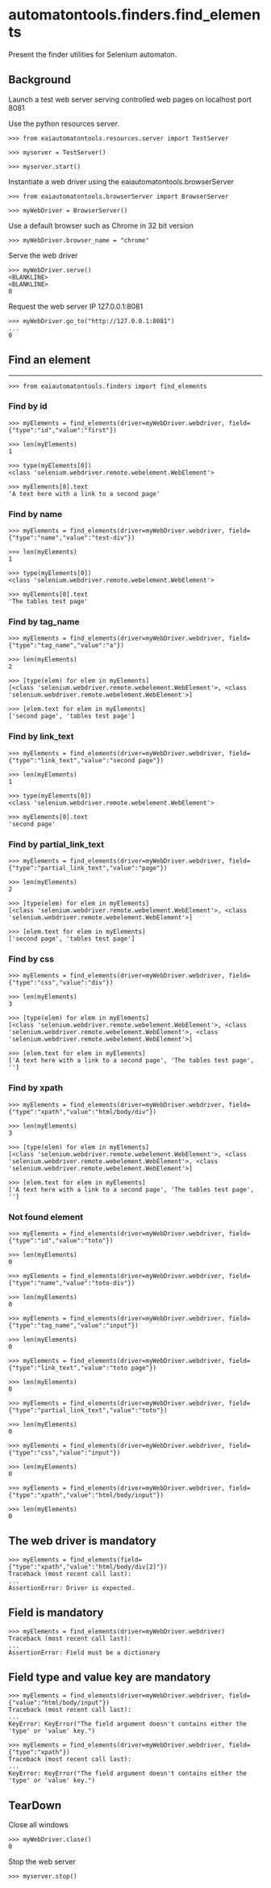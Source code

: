 # automatontools.finders.find_elements

Present the finder utilities for Selenium automaton.


## Background

Launch a test web server serving controlled web pages on localhost port 8081

Use the python resources server.

    >>> from eaiautomatontools.resources.server import TestServer

    >>> myserver = TestServer()

    >>> myserver.start()

Instantiate a web driver using the eaiautomatontools.browserServer

    >>> from eaiautomatontools.browserServer import BrowserServer

    >>> myWebDriver = BrowserServer()

Use a default browser such as Chrome in 32 bit version

    >>> myWebDriver.browser_name = "chrome"

Serve the web driver

    >>> myWebDriver.serve()
    <BLANKLINE>
    <BLANKLINE>
    0

Request the web server IP 127.0.0.1:8081

    >>> myWebDriver.go_to("http://127.0.0.1:8081")
    ...
    0

## Find an element
--------------------------
    >>> from eaiautomatontools.finders import find_elements

### Find by id
    >>> myElements = find_elements(driver=myWebDriver.webdriver, field={"type":"id","value":"first"})

    >>> len(myElements)
    1

    >>> type(myElements[0])
    <class 'selenium.webdriver.remote.webelement.WebElement'>

    >>> myElements[0].text
    'A text here with a link to a second page'

### Find by name
    >>> myElements = find_elements(driver=myWebDriver.webdriver, field={"type":"name","value":"test-div"})

    >>> len(myElements)
    1

    >>> type(myElements[0])
    <class 'selenium.webdriver.remote.webelement.WebElement'>

    >>> myElements[0].text
    'The tables test page'

### Find by tag_name
    >>> myElements = find_elements(driver=myWebDriver.webdriver, field={"type":"tag_name","value":"a"})

    >>> len(myElements)
    2

    >>> [type(elem) for elem in myElements]
    [<class 'selenium.webdriver.remote.webelement.WebElement'>, <class 'selenium.webdriver.remote.webelement.WebElement'>]

    >>> [elem.text for elem in myElements]
    ['second page', 'tables test page']

### Find by link_text
    >>> myElements = find_elements(driver=myWebDriver.webdriver, field={"type":"link_text","value":"second page"})

    >>> len(myElements)
    1

    >>> type(myElements[0])
    <class 'selenium.webdriver.remote.webelement.WebElement'>

    >>> myElements[0].text
    'second page'

### Find by partial_link_text
    >>> myElements = find_elements(driver=myWebDriver.webdriver, field={"type":"partial_link_text","value":"page"})

    >>> len(myElements)
    2

    >>> [type(elem) for elem in myElements]
    [<class 'selenium.webdriver.remote.webelement.WebElement'>, <class 'selenium.webdriver.remote.webelement.WebElement'>]

    >>> [elem.text for elem in myElements]
    ['second page', 'tables test page']

### Find by css
    >>> myElements = find_elements(driver=myWebDriver.webdriver, field={"type":"css","value":"div"})

    >>> len(myElements)
    3

    >>> [type(elem) for elem in myElements]
    [<class 'selenium.webdriver.remote.webelement.WebElement'>, <class 'selenium.webdriver.remote.webelement.WebElement'>, <class 'selenium.webdriver.remote.webelement.WebElement'>]

    >>> [elem.text for elem in myElements]
    ['A text here with a link to a second page', 'The tables test page', '']

### Find by xpath
    >>> myElements = find_elements(driver=myWebDriver.webdriver, field={"type":"xpath","value":"html/body/div"})

    >>> len(myElements)
    3

    >>> [type(elem) for elem in myElements]
    [<class 'selenium.webdriver.remote.webelement.WebElement'>, <class 'selenium.webdriver.remote.webelement.WebElement'>, <class 'selenium.webdriver.remote.webelement.WebElement'>]

    >>> [elem.text for elem in myElements]
    ['A text here with a link to a second page', 'The tables test page', '']


### Not found element

    >>> myElements = find_elements(driver=myWebDriver.webdriver, field={"type":"id","value":"toto"})

    >>> len(myElements)
    0

    >>> myElements = find_elements(driver=myWebDriver.webdriver, field={"type":"name","value":"toto-div"})

    >>> len(myElements)
    0

    >>> myElements = find_elements(driver=myWebDriver.webdriver, field={"type":"tag_name","value":"input"})

    >>> len(myElements)
    0

    >>> myElements = find_elements(driver=myWebDriver.webdriver, field={"type":"link_text","value":"toto page"})

    >>> len(myElements)
    0

    >>> myElements = find_elements(driver=myWebDriver.webdriver, field={"type":"partial_link_text","value":"toto"})

    >>> len(myElements)
    0

    >>> myElements = find_elements(driver=myWebDriver.webdriver, field={"type":"css","value":"input"})

    >>> len(myElements)
    0

    >>> myElements = find_elements(driver=myWebDriver.webdriver, field={"type":"xpath","value":"html/body/input"})

    >>> len(myElements)
    0

## The web driver is mandatory

    >>> myElements = find_elements(field={"type":"xpath","value":"html/body/div[2]"})
    Traceback (most recent call last):
    ...
    AssertionError: Driver is expected.

## Field is mandatory

    >>> myElements = find_elements(driver=myWebDriver.webdriver)
    Traceback (most recent call last):
    ...
    AssertionError: Field must be a dictionary

## Field type and value key are mandatory
    >>> myElements = find_elements(driver=myWebDriver.webdriver, field={"value":"html/body/input"})
    Traceback (most recent call last):
    ...
    KeyError: KeyError("The field argument doesn't contains either the 'type' or 'value' key.")

    >>> myElements = find_elements(driver=myWebDriver.webdriver, field={"type":"xpath"})
    Traceback (most recent call last):
    ...
    KeyError: KeyError("The field argument doesn't contains either the 'type' or 'value' key.")

## TearDown

Close all windows

    >>> myWebDriver.close()
    0

Stop the web server

    >>> myserver.stop()
